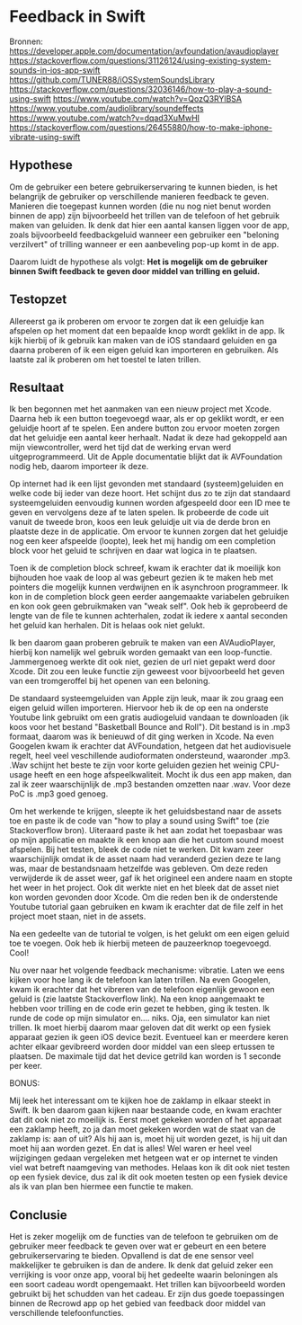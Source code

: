 # Feedback in Swift
Bronnen: 
https://developer.apple.com/documentation/avfoundation/avaudioplayer
https://stackoverflow.com/questions/31126124/using-existing-system-sounds-in-ios-app-swift
https://github.com/TUNER88/iOSSystemSoundsLibrary
https://stackoverflow.com/questions/32036146/how-to-play-a-sound-using-swift
https://www.youtube.com/watch?v=QozQ3RYlBSA
https://www.youtube.com/audiolibrary/soundeffects
https://www.youtube.com/watch?v=dqad3XuMwHI
https://stackoverflow.com/questions/26455880/how-to-make-iphone-vibrate-using-swift


## Hypothese
Om de gebruiker een betere gebruikerservaring te kunnen bieden, is het belangrijk de gebruiker op verschillende manieren feedback te geven. Manieren die toegepast kunnen worden (die nu nog niet benut worden binnen de app) zijn bijvoorbeeld het trillen van de telefoon of het gebruik maken van geluiden. Ik denk dat hier een aantal kansen liggen voor de app, zoals bijvoorbeeld feedbackgeluid wanneer een gebruiker een "beloning verzilvert" of trilling wanneer er een aanbeveling pop-up komt in de app. 

Daarom luidt de hypothese als volgt:
**Het is mogelijk om de gebruiker binnen Swift feedback te geven door middel van trilling en geluid.**


## Testopzet
Allereerst ga ik proberen om ervoor te zorgen dat ik een geluidje kan afspelen op het moment dat een bepaalde knop wordt geklikt in de app. Ik kijk hierbij of ik gebruik kan maken van de iOS standaard geluiden en ga daarna proberen of ik een eigen geluid kan importeren en gebruiken. Als laatste zal ik proberen om het toestel te laten trillen. 

## Resultaat
Ik ben begonnen met het aanmaken van een nieuw project met Xcode. Daarna heb ik een button toegevoegd waar, als er op geklikt wordt, er een geluidje hoort af te spelen. Een andere button zou ervoor moeten zorgen dat het geluidje een aantal keer herhaalt. Nadat ik deze had gekoppeld aan mijn viewcontroller, werd het tijd dat de werking ervan werd uitgeprogrammeerd. Uit de Apple documentatie blijkt dat ik AVFoundation nodig heb, daarom importeer ik deze. 

Op internet had ik een lijst gevonden met standaard (systeem)geluiden en welke code bij ieder van deze hoort. Het schijnt dus zo te zijn dat standaard systeemgeluiden eenvoudig kunnen worden afgespeeld door een ID mee te geven en vervolgens deze af te laten spelen. Ik probeerde de code uit vanuit de tweede bron, koos een leuk geluidje uit via de derde bron en plaatste deze in de applicatie. Om ervoor te kunnen zorgen dat het geluidje nog een keer afspeelde (loopte), leek het mij handig om een completion block voor het geluid te schrijven en daar wat logica in te plaatsen.

Toen ik de completion block schreef, kwam ik erachter dat ik moeilijk kon bijhouden hoe vaak de loop al was gebeurt gezien ik te maken heb met pointers die mogelijk kunnen verdwijnen en ik asynchroon programmeer. Ik kon in de completion block geen eerder aangemaakte variabelen gebruiken en kon ook geen gebruikmaken van "weak self". Ook heb ik geprobeerd de lengte van de file te kunnen achterhalen, zodat ik iedere x aantal seconden het geluid kan herhalen. Dit is helaas ook niet gelukt. 

Ik ben daarom gaan proberen gebruik te maken van een AVAudioPlayer, hierbij kon namelijk wel gebruik worden gemaakt van een loop-functie. Jammergenoeg werkte dit ook niet, gezien de url niet gepakt werd door Xcode. Dit zou een leuke functie zijn geweest voor bijvoorbeeld het geven van een tromgeroffel bij het openen van een beloning. 

De standaard systeemgeluiden van Apple zijn leuk, maar ik zou graag een eigen geluid willen importeren. Hiervoor heb ik de op een na onderste Youtube link gebruikt om een gratis audiogeluid vandaan te downloaden (ik koos voor het bestand "Basketball Bounce and Roll"). Dit bestand is in .mp3 formaat, daarom was ik benieuwd of dit ging werken in Xcode. Na even Googelen kwam ik erachter dat AVFoundation, hetgeen dat het audiovisuele regelt, heel veel veschillende audioformaten ondersteund, waaronder .mp3. .Wav schijnt het beste te zijn voor korte geluiden gezien het weinig CPU-usage heeft en een hoge afspeelkwaliteit. Mocht ik dus een app maken, dan zal ik zeer waarschijnlijk de .mp3 bestanden omzetten naar .wav. Voor deze PoC is .mp3 goed genoeg. 

Om het werkende te krijgen, sleepte ik het geluidsbestand naar de assets toe en paste ik de code van "how to play a sound using Swift" toe (zie Stackoverflow bron). Uiteraard paste ik het aan zodat het toepasbaar was op mijn applicatie en maakte ik een knop aan die het custom sound moest afspelen. Bij het testen, bleek de code niet te werken. Dit kwam zeer waarschijnlijk omdat ik de asset naam had veranderd gezien deze te lang was, maar de bestandsnaam hetzelfde was gebleven. Om deze reden verwijderde ik de asset weer, gaf ik het origineel een andere naam en stopte het weer in het project. Ook dit werkte niet en het bleek dat de asset niet kon worden gevonden door Xcode. Om die reden ben ik de onderstende Youtube tutorial gaan gebruiken en kwam ik erachter dat de file zelf in het project moet staan, niet in de assets.

Na een gedeelte van de tutorial te volgen, is het gelukt om een eigen geluid toe te voegen. Ook heb ik hierbij meteen de pauzeerknop toegevoegd. Cool!

Nu over naar het volgende feedback mechanisme: vibratie. Laten we eens kijken voor hoe lang ik de telefoon kan laten trillen. Na even Googelen, kwam ik erachter dat het vibreren van de telefoon eigenlijk gewoon een geluid is (zie laatste Stackoverflow link). Na een knop aangemaakt te hebben voor trilling en de code erin gezet te hebben, ging ik testen. Ik runde de code op mijn simulator en.... niks. Oja, een simulator kan niet trillen. Ik moet hierbij daarom maar geloven dat dit werkt op een fysiek apparaat gezien ik geen iOS device bezit. Eventueel kan er meerdere keren achter elkaar gevibreerd worden door middel van een sleep ertussen te plaatsen. De maximale tijd dat het device getrild kan worden is 1 seconde per keer. 

BONUS:

Mij leek het interessant om te kijken hoe de zaklamp in elkaar steekt in Swift. Ik ben daarom gaan kijken naar bestaande code, en kwam erachter dat dit ook niet zo moeilijk is. Eerst moet gekeken worden of het apparaat een zaklamp heeft, zo ja dan moet gekeken worden wat de staat van de zaklamp is: aan of uit? Als hij aan is, moet hij uit worden gezet, is hij uit dan moet hij aan worden gezet. En dat is alles! Wel waren er heel veel wijzigingen gedaan vergeleken met hetgeen wat er op internet te vinden viel wat betreft naamgeving van methodes. Helaas kon ik dit ook niet testen op een fysiek device, dus zal ik dit ook moeten testen op een fysiek device als ik van plan ben hiermee een functie te maken.

## Conclusie
Het is zeker mogelijk om de functies van de telefoon te gebruiken om de gebruiker meer feedback te geven over wat er gebeurt en een betere gebruikerservaring te bieden. Opvallend is dat de ene sensor veel makkelijker te gebruiken is dan de andere. Ik denk dat geluid zeker een verrijking is voor onze app, vooral bij het gedeelte waarin beloningen als een soort cadeau wordt opengemaakt. Het trillen kan bijvoorbeeld worden gebruikt bij het schudden van het cadeau. Er zijn dus goede toepassingen binnen de Recrowd app op het gebied van feedback door middel van verschillende telefoonfuncties.